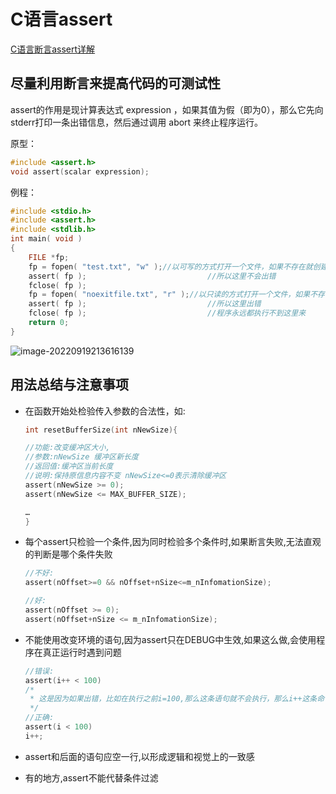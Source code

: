 # C语言assert

[C语言断言assert详解](https://blog.csdn.net/m0_46577050/article/details/122033731?ops_request_misc=%257B%2522request%255Fid%2522%253A%2522166359388816782395391130%2522%252C%2522scm%2522%253A%252220140713.130102334..%2522%257D&request_id=166359388816782395391130&biz_id=0&utm_medium=distribute.pc_search_result.none-task-blog-2~all~top_click~default-2-122033731-null-null.142^v47^body_digest,201^v3^add_ask&utm_term=C%E8%AF%AD%E8%A8%80assert&spm=1018.2226.3001.4187)

## 尽量利用断言来提高代码的可测试性

assert的作用是现计算表达式 expression ，如果其值为假（即为0），那么它先向stderr打印一条出错信息，然后通过调用 abort 来终止程序运行。

原型：

```C
#include <assert.h>
void assert(scalar expression);
```

例程：

```C
#include <stdio.h>
#include <assert.h>
#include <stdlib.h>
int main( void )
{
    FILE *fp;
    fp = fopen( "test.txt", "w" );//以可写的方式打开一个文件，如果不存在就创建一个同名文件
    assert( fp );                           //所以这里不会出错
    fclose( fp );
    fp = fopen( "noexitfile.txt", "r" );//以只读的方式打开一个文件，如果不存在就打开文件失败
    assert( fp );                           //所以这里出错
    fclose( fp );                           //程序永远都执行不到这里来
    return 0;
}
```

 ![image-20220919213616139](https://pic-1304959529.cos.ap-guangzhou.myqcloud.com/DB/202209192136187.png)

## 用法总结与注意事项

- 在函数开始处检验传入参数的合法性，如:

  ```C
  int resetBufferSize(int nNewSize){
  
  //功能:改变缓冲区大小,
  //参数:nNewSize 缓冲区新长度
  //返回值:缓冲区当前长度
  //说明:保持原信息内容不变 nNewSize<=0表示清除缓冲区
  assert(nNewSize >= 0);
  assert(nNewSize <= MAX_BUFFER_SIZE);
  
  …
  }
  ```

- 每个assert只检验一个条件,因为同时检验多个条件时,如果断言失败,无法直观的判断是哪个条件失败

  ```C
  //不好: 
  assert(nOffset>=0 && nOffset+nSize<=m_nInfomationSize);
  
  //好: 
  assert(nOffset >= 0);
  assert(nOffset+nSize <= m_nInfomationSize);
  ```

- 不能使用改变环境的语句,因为assert只在DEBUG中生效,如果这么做,会使用程序在真正运行时遇到问题
  ```C
  //错误: 
  assert(i++ < 100)
  /*
   * 这是因为如果出错，比如在执行之前i=100,那么这条语句就不会执行，那么i++这条命令就没有执行。
   */
  //正确: 
  assert(i < 100)
  i++;
  ```

  

- assert和后面的语句应空一行,以形成逻辑和视觉上的一致感
- 有的地方,assert不能代替条件过滤
  